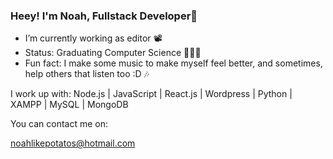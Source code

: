 ### Heey! I'm Noah, Fullstack Developer🌱


- I’m currently working as editor 📽
- Status: Graduating Computer Science 👨🏻‍💻
- Fun fact: I make some music to make myself feel better, and sometimes, help others that listen too :D 🎶

I work up with: Node.js | JavaScript | React.js | Wordpress | Python | XAMPP | MySQL | MongoDB

You can contact me on:

<a target="_blank" href="mailto:noahlikepotatos@hotmail.com">noahlikepotatos@hotmail.com</a>
